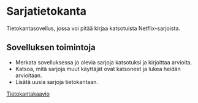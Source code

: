 # Sarjatietokanta
Tietokantasovellus, jossa voi pitää kirjaa katsotuista Netflix-sarjoista.

## Sovelluksen toimintoja
- Merkata sovelluksessa jo olevia sarjoja katsotuksi ja kirjoittaa arvioita.
- Katsoa, mitä sarjoja muut käyttäjät ovat katsoneet ja lukea heidän arvioitaan.
- Lisätä uusia sarjoja tietokantaan.


[Tietokantakaavio](https://dbdiagram.io/d/5e6a59e54495b02c3b882af7)
